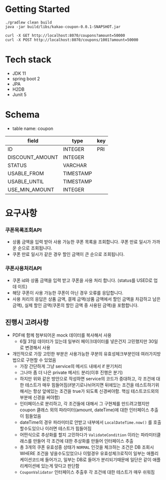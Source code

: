 # Getting Started
```
./gradlew clean build
java -jar build/libs/kakao-coupon-0.0.1-SNAPSHOT.jar

curl -X GET http://localhost:8070/coupons?amount=50000
curl -X POST http://localhost:8070/coupons/1001?amount=50000
```

# Tech stack
- JDK 11
- spring boot 2
- JPA
- H2DB
- Junit 5

# Schema
- table name: coupon

|field|type|key|
|---|---|---|
|ID|INTEGER|PRI|
|DISCOUNT_AMOUNT|INTEGER| |
|STATUS|VARCHAR||
|USABLE_FROM|TIMESTAMP||
|USABLE_UNTIL|TIMESTAMP||
|USE_MIN_AMOUNT|INTEGER||

# 요구사항
### 쿠폰목록조회API

- 상품 금액을 입력 받아 사용 가능한 쿠폰 목록을 조회합니다. 쿠폰 만료 일시가 가까운 순으로 조회됩니다.
- 쿠폰 만료 일시가 같은 경우 할인 금액이 큰 순으로 조회됩니다.

### 쿠폰사용처리API

- 쿠폰 id와 상품 금액을 입력 받고 쿠폰을 사용 처리 합니다. (status를 USED로 업데 이트)
- 해당 쿠폰이 사용 가능한 쿠폰이 아닌 경우 오류를 응답합니다.
- 사용 처리의 응답은 상품 금액, 결제 금액(상품 금액에서 할인 금액을 차감하고 남은 금액), 실제 할인 금액(쿠폰의 할인 금액 중 사용된 금액)을 포함합니다.

## 진행시 고려사항
- PDF에 함께 첨부되어온 mock 데이터를 복사해서 사용
  - 6월 31일 데이터가 있는데 일부러 페이크데이터를 넣은건지 고민했지만 30일로 변경해서 사용
- 개인적으로 가장 고민한 부분은 사용가능한 쿠분의 유효성체크부분인데 여러가지방법으로 구현할 수 있었음
  - 가장 간단하게 그냥 service의 메서드 내에서 if 분기처리
  - 그나마 좀 더 나은 private 메서드 분리(이후 진행은 분기)
  - 하지만 위와 같은 방안으로 작성하면 service의 코드가 증대하고, 각 조건에 대한 테스트가 매우 힘들어짐(if분기로나뉘어지면 뒤에있는 조건을 테스트하기위해서는 항상 앞에있는 조건을 true가 되도록 신경써야함. 핵심 테스트코드외의 부분에 신경을 써야함)
  - 인터페이스로 분리하고, 각 조건들에 대해서 그 구현체를 만드려고했지만 coupon 클래스 외의 파라미터(amount, dateTime)에 대한 인터페이스 추출이 힘들었음
  - dateTime의 경우 파라미터로 안받고 내부에서 `LocalDateTime.now()` 를 호출할수도있으나 이러면 테스트가 힘들어짐
  - 어떤식으로 추상화를 할지 고민하다가 `ValidateCondition` 이라는 파라미터클래스를 만들어 각 조건에 대한 추상화를 만들어 인터페이스 추출
  - 총 3개의 쿠폰 유효성중 상태가 `NORMAL` 인것을 체크하는 조건은 DB 조회시 WHERE 조건을 넣을수도있었으나 이럴경우 유효성체크로직이 일부는 애플리케이션코드에 들어가고, 일부는 DB로 들어가 분리되기때문에 일단은 같이 애플리케이션에 있는게 맞다고 판단함
  - `CouponValidator` 인터페이스 추출후 각 조건에 대한 테스트가 매우 쉬워짐
  